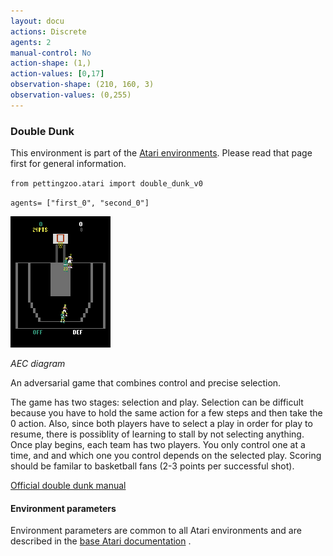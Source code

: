 ```yaml
---
layout: docu
actions: Discrete
agents: 2
manual-control: No
action-shape: (1,)
action-values: [0,17]
observation-shape: (210, 160, 3)
observation-values: (0,255)
---
```


### Double Dunk

This environment is part of the [Atari environments](../atari). Please read that page first for general information.


`from pettingzoo.atari import double_dunk_v0`

`agents= ["first_0", "second_0"]`

![double_dunk gif](atari_double_dunk.gif)

*AEC diagram*


An adversarial game that combines control and precise selection.

The game has two stages: selection and play. Selection can be
difficult because you have to hold the same action for a few steps and then
take the 0 action. Also, since both players have to select a play
in order for play to resume, there is possiblity of learning to
stall by not selecting anything.
Once play begins, each team has two players. You only control
one at a time, and and which one you control depends on the selected play.
Scoring should be familar to basketball fans (2-3 points per successful shot).

[Official double dunk manual](https://atariage.com/manual_html_page.php?SoftwareLabelID=153)


#### Environment parameters

Environment parameters are common to all Atari environments and are described in the [base Atari documentation](../atari) .
